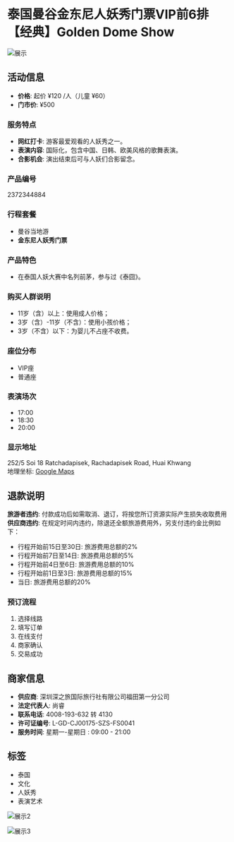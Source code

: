 # 泰国曼谷金东尼人妖秀门票VIP前6排【经典】Golden Dome Show

![展示](https://imgs.qunarzz.com/vs_ceph_b2c_001/43ee07d9-6656-47c5-82f1-49409510c326.jpg_r_390x260x95_da5293c7.jpg)

## 活动信息
- **价格**: 起价 ¥120 /人（儿童 ¥60）
- **门市价**: ¥500

### 服务特点
- **网红打卡**: 游客最爱观看的人妖秀之一。
- **表演内容**: 国际化，包含中国、日韩、欧美风格的歌舞表演。
- **合影机会**: 演出结束后可与人妖们合影留念。

### 产品编号
2372344884

### 行程套餐
- 曼谷当地游
- **金东尼人妖秀门票**

### 产品特色
- 在泰国人妖大赛中名列前茅，参与过《泰囧》。

### 购买人群说明
- 11岁（含）以上：使用成人价格；
- 3岁（含）-11岁（不含）：使用小孩价格；
- 3岁（不含）以下：为婴儿不占座不收费。

### 座位分布
- VIP座
- 普通座

### 表演场次
- 17:00
- 18:30
- 20:00

### 显示地址
252/5 Soi 18 Ratchadapisek, Rachadapisek Road, Huai Khwang  
地理坐标: [Google Maps](https://goo.gl/maps/epQdQHVTKF1gxbzU8)

## 退款说明
**旅游者违约**: 付款成功后如需取消、退订，将按您所订资源实际产生损失收取费用  
**供应商违约**: 在规定时间内违约，除退还全额旅游费用外，另支付违约金比例如下：
- 行程开始前15日至30日: 旅游费用总额的2%
- 行程开始前7日至14日: 旅游费用总额的5%
- 行程开始前4日至6日: 旅游费用总额的10%
- 行程开始前1日至3日: 旅游费用总额的15%
- 当日: 旅游费用总额的20%

### 预订流程
1. 选择线路
2. 填写订单
3. 在线支付
4. 商家确认
5. 交易成功

## 商家信息
- **供应商**: 深圳深之旅国际旅行社有限公司福田第一分公司
- **法定代表人**: 尚睿
- **联系电话**: 4008-193-632 转 4130
- **许可证编号**: L-GD-CJ00175-SZS-FS0041
- **服务时间**: 星期一-星期日 : 09:00 - 21:00

## 标签
- 泰国
- 文化
- 人妖秀
- 表演艺术

![展示2](https://imgs.qunarzz.com/vs_ceph_b2c_001/aa0eb01e-69a0-4443-b071-7acf4af84e37.jpg_r_390x260x95_cef8c211.jpg)

![展示3](https://imgs.qunarzz.com/vs_ceph_b2c_001/3ff96e0b-2388-4616-b5e4-79abd1decfd2.jpg_r_390x260x95_a064b176.jpg)